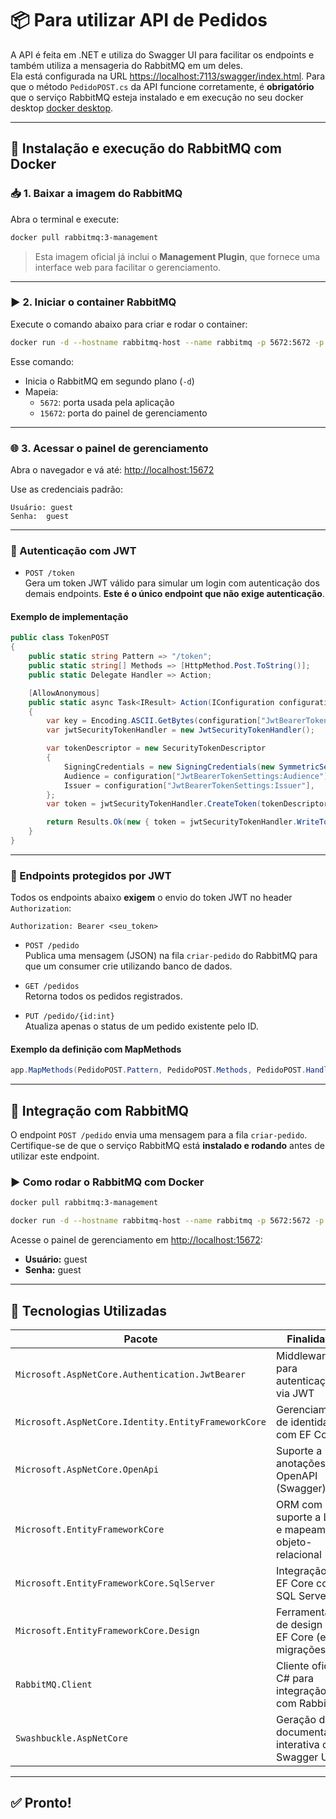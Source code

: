 # 📦 Para utilizar API de Pedidos

A API é feita em .NET e utiliza do Swagger UI para facilitar os endpoints e também utiliza a mensageria do RabbitMQ em um deles.  
Ela está configurada na URL [https://localhost:7113/swagger/index.html](https://localhost:7113/swagger/index.html).
Para que o método `PedidoPOST.cs` da API funcione corretamente, é **obrigatório** que o serviço RabbitMQ esteja instalado e em execução no seu docker desktop [docker desktop](https://www.docker.com/products/docker-desktop/).

---


## 🐇 Instalação e execução do RabbitMQ com Docker

### 📥 1. Baixar a imagem do RabbitMQ

Abra o terminal e execute:

```bash
docker pull rabbitmq:3-management
```

> Esta imagem oficial já inclui o **Management Plugin**, que fornece uma interface web para facilitar o gerenciamento.

---

### ▶️ 2. Iniciar o container RabbitMQ

Execute o comando abaixo para criar e rodar o container:

```bash
docker run -d --hostname rabbitmq-host --name rabbitmq -p 5672:5672 -p 15672:15672 rabbitmq:3-management
```

Esse comando:

- Inicia o RabbitMQ em segundo plano (`-d`)
- Mapeia:
  - `5672`: porta usada pela aplicação
  - `15672`: porta do painel de gerenciamento

---

### 🌐 3. Acessar o painel de gerenciamento

Abra o navegador e vá até: [http://localhost:15672](http://localhost:15672)

Use as credenciais padrão:

```
Usuário: guest
Senha:  guest
```

---
### 🔐 Autenticação com JWT

- `POST /token`  
  Gera um token JWT válido para simular um login com autenticação dos demais endpoints. **Este é o único endpoint que não exige autenticação**.

#### Exemplo de implementação

```csharp
public class TokenPOST
{
    public static string Pattern => "/token";
    public static string[] Methods => [HttpMethod.Post.ToString()];
    public static Delegate Handler => Action;

    [AllowAnonymous]
    public static async Task<IResult> Action(IConfiguration configuration)
    {
        var key = Encoding.ASCII.GetBytes(configuration["JwtBearerTokenSettings:SecretKey"]);
        var jwtSecurityTokenHandler = new JwtSecurityTokenHandler();

        var tokenDescriptor = new SecurityTokenDescriptor
        {
            SigningCredentials = new SigningCredentials(new SymmetricSecurityKey(key), SecurityAlgorithms.HmacSha256Signature),
            Audience = configuration["JwtBearerTokenSettings:Audience"],
            Issuer = configuration["JwtBearerTokenSettings:Issuer"],
        };
        var token = jwtSecurityTokenHandler.CreateToken(tokenDescriptor);

        return Results.Ok(new { token = jwtSecurityTokenHandler.WriteToken(token) });
    }
}
```

---

### 📌 Endpoints protegidos por JWT

Todos os endpoints abaixo **exigem** o envio do token JWT no header `Authorization`:

```
Authorization: Bearer <seu_token>
```

- `POST /pedido`  
  Publica uma mensagem (JSON) na fila `criar-pedido` do RabbitMQ para que um consumer crie utilizando banco de dados.

- `GET /pedidos`  
  Retorna todos os pedidos registrados.

- `PUT /pedido/{id:int}`  
  Atualiza apenas o status de um pedido existente pelo ID.

#### Exemplo da definição com MapMethods

```csharp
app.MapMethods(PedidoPOST.Pattern, PedidoPOST.Methods, PedidoPOST.Handler);
```

---

## 🐇 Integração com RabbitMQ

O endpoint `POST /pedido` envia uma mensagem para a fila `criar-pedido`.  
Certifique-se de que o serviço RabbitMQ está **instalado e rodando** antes de utilizar este endpoint.

### ▶️ Como rodar o RabbitMQ com Docker

```bash
docker pull rabbitmq:3-management

docker run -d --hostname rabbitmq-host --name rabbitmq -p 5672:5672 -p 15672:15672 rabbitmq:3-management
```

Acesse o painel de gerenciamento em [http://localhost:15672](http://localhost:15672):  
- **Usuário:** guest  
- **Senha:** guest

---

## 🧰 Tecnologias Utilizadas

| Pacote | Finalidade |
|--------|------------|
| `Microsoft.AspNetCore.Authentication.JwtBearer` | Middleware para autenticação via JWT |
| `Microsoft.AspNetCore.Identity.EntityFrameworkCore` | Gerenciamento de identidade com EF Core |
| `Microsoft.AspNetCore.OpenApi` | Suporte a anotações OpenAPI (Swagger) |
| `Microsoft.EntityFrameworkCore` | ORM com suporte a LINQ e mapeamento objeto-relacional |
| `Microsoft.EntityFrameworkCore.SqlServer` | Integração do EF Core com SQL Server |
| `Microsoft.EntityFrameworkCore.Design` | Ferramentas de design para EF Core (ex: migrações) |
| `RabbitMQ.Client` | Cliente oficial C# para integração com RabbitMQ |
| `Swashbuckle.AspNetCore` | Geração de documentação interativa com Swagger UI |

---


## ✅ Pronto!

